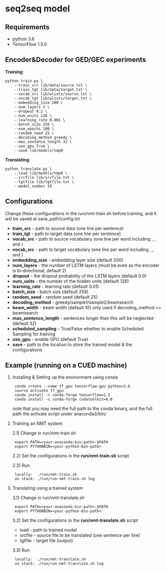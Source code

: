 
seq2seq model
=====================================================
Requirements
--------------------------------------
- python 3.6
- TensorFlow 1.5.0

Encoder&Decoder for GED/GEC experiments
--------------------------------------
**Training**:

    python train.py \
        --train_src lib/data/source.txt \
        --train_tgt lib/data/target.txt \
        --vocab_src lib/wlists/source.txt \
        --vocab_tgt lib/wlists/target.txt \
        --embedding_size 200 \
        --num_layers 2 \
        --dropout 0.2 \
        --num_units 128 \
        --learning_rate 0.001 \
        --batch_size 256 \
        --num_epochs 100 \
        --random_seed 25 \
        --decoding_method greedy \
        --max_sentence_length 32 \
        --use_gpu True \
        --save lib/models/tmp0

**Translating**:

    python translate.py \
        --load lib/models/tmp0 \
        --srcfile lib/srcfile.txt \ 
        --tgtfile lib/tgtfile.txt \ 
        --model_number 19
        
Configurations
--------------------------------------
Change these configurations in the run/nmt-train.sh before training, and it will be saved at save_path/config.txt
- **train_src** - path to source data (one line per sentence)
- **train_tgt** - path to target data (one line per sentence)
- **vocab_src** - path to source vocabulary (one line per word including <go>, <unk>, and </s>)
- **vocab_src** - path to target vocabulary (one line per word including <go>, <unk>, and </s>)
- **embedding_size** - embedding layer size (default 200)
- **num_layers** - the number of LSTM layers (must be even as the encoder is bi-directional, default 2)
- **dropout** - the dropout probability of the LSTM layers (default 0.0)
- **num_units** - the number of the hidden units (default 128)
- **learning_rate** - learning rate (default 0.01)
- **batch_size** - batch size (default 256)
- **random_seed** - random seed (default 25)
- **decoding_method** - greedy/sample1/sample2/beamsearch
- **beam_width** - beam width (default 10) only used if decoding_method == beamsearch
- **max_sentence_length** - sentences longer than this will be neglected (default 32)
- **scheduled_sampling** - True/False whether to enable Scheduled Sampling for training
- **use_gpu** - enable GPU (default True)
- **save** - path to the location to store the trained model & the configurations
        
Example (running on a CUED machine)
--------------------------------------
1. Installing & Setting up the environment using conda 

        conda create --name tf_gpu tensorflow-gpu python=3.6
        source activate tf_gpu
        conda install -c conda-forge tensorflow=1.5
        conda install -c conda-forge cudatoolkit=8.0
        
    note that you may need the full path to the conda binary, and the full path the activate script under anaconda3/bin/
    
2. Training an NMT system

    2.1) Change in run/nmt-train.sh
    
        export PATH=<your-anaconda-bin-path>:$PATH
        export PYTHONBIN=<your-python-bin-path>
    
    2.2) Set the configurations in the **run/nmt-train.sh** script
    
    2.3) Run
    
        locally:  ./run/nmt-train.sh
        on stack: ./run/run-nmt-train.sh log
    
3. Translating using a trained system

    3.1) Change in run/nmt-translate.sh
    
        export PATH=<your-anaconda-bin-path>:$PATH
        export PYTHONBIN=<your-python-bin-path>
            
    3.2) Set the configurations in the **run/nmt-translate.sh** script
    
    - load - path to trained model
    - srcfile - source file to be translated (one sentence per line)
    - tgtfile - target file (output)

    3.3) Run
    
        locally:  ./run/nmt-translate.sh
        on stack: ./run/run-nmt-translate.sh log        
  

